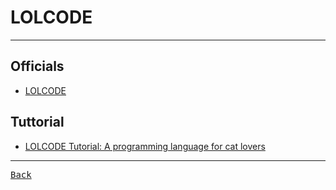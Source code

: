 # LOLCODE

---

## Officials

- [LOLCODE](http://www.lolcode.org/)

## Tuttorial

- [LOLCODE Tutorial: A programming language for cat lovers](https://lokalise.com/blog/lolcode-tutorial-on-programming-language-for-cat-lovers/)

---

[<kbd> Back </kbd>](./readme.md)
